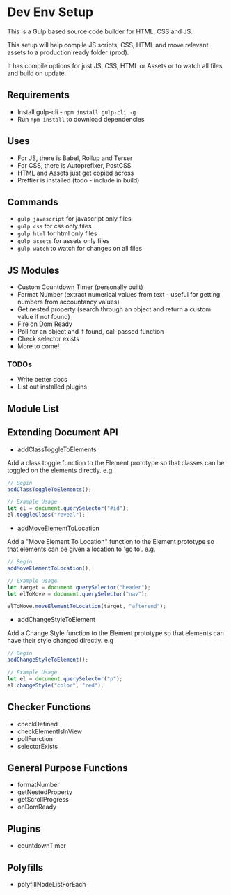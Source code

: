 # Dev Env Setup

This is a Gulp based source code builder for HTML, CSS and JS.

This setup will help compile JS scripts, CSS, HTML and move relevant assets to a production ready folder (prod).

It has compile options for just JS, CSS, HTML or Assets or to watch all files and build on update.

## Requirements

-   Install gulp-cli - `npm install gulp-cli -g`
-   Run `npm install` to download dependencies

## Uses

-   For JS, there is Babel, Rollup and Terser
-   For CSS, there is Autoprefixer, PostCSS
-   HTML and Assets just get copied across
-   Prettier is installed (todo - include in build)

## Commands

-   `gulp javascript` for javascript only files
-   `gulp css` for css only files
-   `gulp html` for html only files
-   `gulp assets` for assets only files
-   `gulp watch` to watch for changes on all files

## JS Modules

-   Custom Countdown Timer (personally built)
-   Format Number (extract numerical values from text - useful for getting numbers from accountancy values)
-   Get nested property (search through an object and return a custom value if not found)
-   Fire on Dom Ready
-   Poll for an object and if found, call passed function
-   Check selector exists
-   More to come!

### TODOs

-   Write better docs
-   List out installed plugins

## Module List

## Extending Document API

-   addClassToggleToElements

Add a class toggle function to the Element prototype so that classes can be toggled on the elements directly.
e.g.

```js
// Begin
addClassToggleToElements();

// Example Usage
let el = document.querySelector("#id");
el.toggleClass("reveal");
```

-   addMoveElementToLocation

Add a "Move Element To Location" function to the Element prototype so that elements can be given a location to 'go to'.
e.g.

```js
// Begin
addMoveElementToLocation();

// Example usage
let target = document.querySelector("header");
let elToMove = document.querySelector("nav");

elToMove.moveElementToLocation(target, "afterend");
```

-   addChangeStyleToElement

Add a Change Style function to the Element prototype so that elements can have their style changed directly.
e.g

```js
// Begin
addChangeStyleToElement();

// Example Usage
let el = document.querySelector("p");
el.changeStyle("color", "red");
```

## Checker Functions

-   checkDefined
-   checkElementIsInView
-   pollFunction
-   selectorExists

## General Purpose Functions

-   formatNumber
-   getNestedProperty
-   getScrollProgress
-   onDomReady

## Plugins

-   countdownTimer

## Polyfills

-   polyfillNodeListForEach
